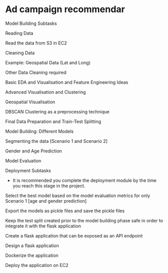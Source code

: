 # Ad campaign recommendar

Model Building Subtasks


Reading Data

Read the data from S3 in EC2

Cleaning Data

Example: Geospatial Data (Lat and Long)

Other Data Cleaning required

Basic EDA and Visualisation and Feature Engineering Ideas

Advanced Visualisation and Clustering

Geospatial Visualisation

DBSCAN Clustering as a preprocessing technique

Final Data Preparation and Train-Test Splitting

Model Building: Different Models

Segmenting the data [Scenario 1 and Scenario 2] 

Gender and Age Prediction

Model Evaluation

 

Deployment Subtasks

* It is recommended you complete the deployment module by the time you reach this stage in the project.

Select the best model based on the model evaluation metrics for only Scenario 1 [age and gender prediction]

Export the models as pickle files and save the pickle files

Keep the test split created prior to the model building phase safe in order to integrate it with the flask application

Create a flask application that can be exposed as an API endpoint 

Design a flask application

Dockerize the application

Deploy the application on EC2

 
